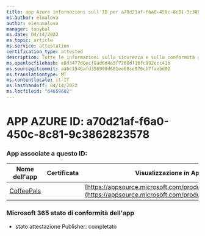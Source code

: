 ```yaml
---
title: app Azure informazioni sull'ID per a70d21af-f6a0-450c-8c81-9c3862823578
ms.author: elmalova
author: elenamalova
manager: tonybal
ms.date: 04/14/2022
ms.topic: article
ms.service: attestation
certification_type: attested
description: Tutte le informazioni sulla sicurezza e sulla conformità disponibili per a70d21af-f6a0-450c-8c81-9c3862823578.
ms.openlocfilehash: e8d3477d0ecf8ad6d4a5f7288df16fc092ecc41b
ms.sourcegitcommit: aa6c1546afd356990d681ee68ce976cb7faebd02
ms.translationtype: MT
ms.contentlocale: it-IT
ms.lasthandoff: 04/14/2022
ms.locfileid: "64859682"
---
```

# <a name="azure-app-id-a70d21af-f6a0-450c-8c81-9c3862823578"></a>APP AZURE ID: a70d21af-f6a0-450c-8c81-9c3862823578


### <a name="apps-associated-with-this-id"></a>App associate a questo ID:
| **Nome dell'app** | **Certificata** | **Visualizzazione in AppSource** |
|--------------|---------------|-----------------------|
| [CoffeePals](../forward/WA200003040.md) |  | [https://appsource.microsoft.com/product/office/WA200003040](https://appsource.microsoft.com/product/office/WA200003040) |

### <a name="microsoft-365-app-compliance-status"></a>Microsoft 365 stato di conformità dell'app
- stato attestazione Publisher: completato
